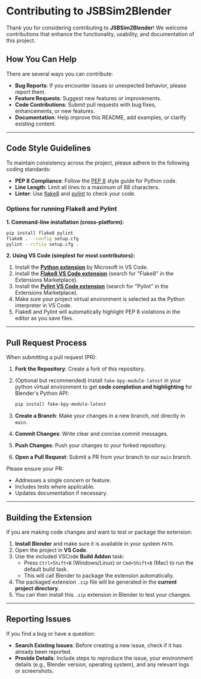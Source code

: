 # Contributing to JSBSim2Blender

Thank you for considering contributing to **JSBSim2Blender**! We welcome contributions that enhance the functionality, usability, and documentation of this project.

## How You Can Help

There are several ways you can contribute:

- **Bug Reports**: If you encounter issues or unexpected behavior, please report them.
- **Feature Requests**: Suggest new features or improvements.
- **Code Contributions**: Submit pull requests with bug fixes, enhancements, or new features.
- **Documentation**: Help improve this README, add examples, or clarify existing content.

---

## Code Style Guidelines

To maintain consistency across the project, please adhere to the following coding standards:

- **PEP 8 Compliance**: Follow the [PEP 8](https://peps.python.org/pep-0008/) style guide for Python code.
- **Line Length**: Limit all lines to a maximum of 88 characters.
- **Linter**: Use [flake8](https://flake8.pycqa.org/en/latest/) and [pylint](https://github.com/pylint-dev/pylint) to check your code.

### Options for running Flake8 and Pylint

**1. Command-line installation (cross-platform):**

   ```bash
   pip install flake8 pylint
   flake8 . --config setup.cfg
   pylint --rcfile setup.cfg .
   ```

**2. Using VS Code (simplest for most contributors):**

1. Install the [**Python extension**](https://marketplace.visualstudio.com/items?itemName=ms-python.python) by Microsoft in VS Code.
2. Install the [**Flake8 VS Code extension**](https://marketplace.visualstudio.com/items?itemName=ms-python.flake8) (search for "Flake8" in the Extensions Marketplace).  
3. Install the [**Pylint VS Code extension**](https://marketplace.visualstudio.com/items?itemName=ms-python.pylint) (search for "Pylint" in the Extensions Marketplace).  
4. Make sure your project virtual environment is selected as the Python interpreter in VS Code.  
5. Flake8 and Pylint will automatically highlight PEP 8 violations in the editor as you save files.  

---

## Pull Request Process

When submitting a pull request (PR):

1. **Fork the Repository**: Create a fork of this repository.
2. (Optional but recommended) Install `fake-bpy-module-latest` in your python virtual environment to get **code completion and highlighting** for Blender's Python API:

   ```bash
   pip install fake-bpy-module-latest
   ```
3. **Create a Branch**: Make your changes in a new branch, not directly in `main`.
4. **Commit Changes**: Write clear and concise commit messages.
5. **Push Changes**: Push your changes to your forked repository.
6. **Open a Pull Request**: Submit a PR from your branch to our `main` branch.

Please ensure your PR:

- Addresses a single concern or feature.
- Includes tests where applicable.
- Updates documentation if necessary.

---

## Building the Extension

If you are making code changes and want to test or package the extension:

1. **Install Blender** and make sure it is available in your system `PATH`.
2. Open the project in **VS Code**.
3. Use the included VSCode **Build Addon** task:
   - Press `Ctrl+Shift+B` (Windows/Linux) or `Cmd+Shift+B` (Mac) to run the default build task.
   - This will call Blender to package the extension automatically.
4. The packaged extension `.zip` file will be generated in the **current project directory**.
5. You can then install this `.zip` extension in Blender to test your changes.

---

## Reporting Issues

If you find a bug or have a question:

- **Search Existing Issues**: Before creating a new issue, check if it has already been reported.
- **Provide Details**: Include steps to reproduce the issue, your environment details (e.g., Blender version, operating system), and any relevant logs or screenshots.
